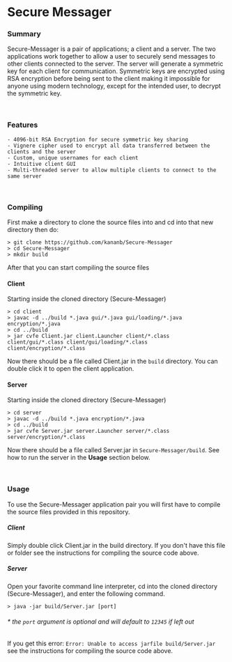 # Secure Messager

### Summary
Secure-Messager is a pair of applications; a client and a server. The two applications work together to allow a user to securely send messages to other clients connected to the server. The server will generate a symmetric key for each client for communication. Symmetric keys are encrypted using RSA encryption before being sent to the client making it impossible for anyone using modern technology, except for the intended user, to decrypt the symmetric key.

</br>

### Features

	- 4096-bit RSA Encryption for secure symmetric key sharing
	- Vignere cipher used to encrypt all data transferred between the clients and the server
	- Custom, unique usernames for each client
	- Intuitive client GUI
	- Multi-threaded server to allow multiple clients to connect to the same server
	
</br>

### Compiling
First make a directory to clone the source files into and cd into that new directory
then do:
```
> git clone https://github.com/kananb/Secure-Messager
> cd Secure-Messager
> mkdir build
```

After that you can start compiling the source files

#### Client
Starting inside the cloned directory (Secure-Messager)
```
> cd client
> javac -d ../build *.java gui/*.java gui/loading/*.java encryption/*.java
> cd ../build
> jar cvfe Client.jar client.Launcher client/*.class client/gui/*.class client/gui/loading/*.class client/encryption/*.class
```

Now there should be a file called Client.jar in the `build` directory. You can double click it to open the client application.

#### Server
Starting inside the cloned directory (Secure-Messager)
```
> cd server
> javac -d ../build *.java encryption/*.java
> cd ../build
> jar cvfe Server.jar server.Launcher server/*.class server/encryption/*.class
```

Now there should be a file called Server.jar in `Secure-Messager/build`. See how to run the server in the **Usage** section below.

</br>

### Usage
To use the Secure-Messager application pair you will first have to compile the source files provided in this repository.

##### Client
Simply double click Client.jar in the build directory. If you don't have this file or folder see the instructions for compiling the source code above.

##### Server
Open your favorite command line interpreter, cd into the cloned directory (Secure-Messager), and enter the following command.
```
> java -jar build/Server.jar [port]
```
###### * the `port` argument is optional and will default to `12345` if left out
If you get this error: `Error: Unable to access jarfile build/Server.jar` see the instructions for compiling the source code above.
